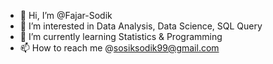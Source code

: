 - 👋 Hi, I’m @Fajar-Sodik
- 👀 I’m interested in Data Analysis, Data Science, SQL Query
- 🌱 I’m currently learning Statistics & Programming
- 📫 How to reach me @sosiksodik99@gmail.com

<!---
Fajar-Sodik/Fajar-Sodik is a ✨ special ✨ repository because its `README.md` (this file) appears on your GitHub profile.
You can click the Preview link to take a look at your changes.
--->

